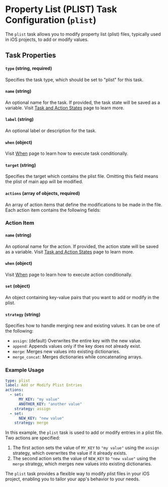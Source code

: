 Property List (PLIST) Task Configuration (`plist`)
==================================================

The `plist` task allows you to modify property list (plist) files, typically used in iOS projects, to add or modify values.

Task Properties
---------------

#### `type` (string, required)
Specifies the task type, which should be set to "plist" for this task.

#### `name` (string)
An optional name for the task. If provided, the task state will be saved as a variable.
Visit [Task and Action States](STATES.md) page to learn more.

#### `label` (string)
An optional label or description for the task.

#### `when` (object)
Visit [When](WHEN.md) page to learn how to execute task conditionally.

#### `target` (string)
Specifies the target which contains the plist file. Omitting this field means the plist of main app will be modified.

#### `actions` (array of objects, required)
An array of action items that define the modifications to be made in the file. Each action item contains the following fields:

### Action Item

#### `name` (string)
An optional name for the action. If provided, the action state will be saved as a variable.
Visit [Task and Action States](STATES.md) page to learn more.

#### `when` (object)
Visit [When](WHEN.md) page to learn how to execute action conditionally.

#### `set` (object)
An object containing key-value pairs that you want to add or modify in the plist.

#### `strategy` (string)
Specifies how to handle merging new and existing values. It can be one of the following:
-   `assign`: (default) Overwrites the entire key with the new value.
-   `append`: Appends values only if the key does not already exist.
-   `merge`: Merges new values into existing dictionaries.
-   `merge_concat`: Merges dictionaries while concatenating arrays.

### Example Usage

```yaml
type: plist
label: Add or Modify Plist Entries
actions:
  - set:
      MY_KEY: "my value"
      ANOTHER_KEY: "another value"
    strategy: assign
  - set:
      NEW_KEY: "new value"
    strategy: merge
```

In this example, the `plist` task is used to add or modify entries in a plist file. Two actions are specified:

1.  The first action sets the value of `MY_KEY` to `"my value"` using the `assign` strategy, which overwrites the value if it already exists.
2.  The second action sets the value of `NEW_KEY` to `"new value"` using the `merge` strategy, which merges new values into existing dictionaries.

The `plist` task provides a flexible way to modify plist files in your iOS project, enabling you to tailor your app's behavior to your needs.
